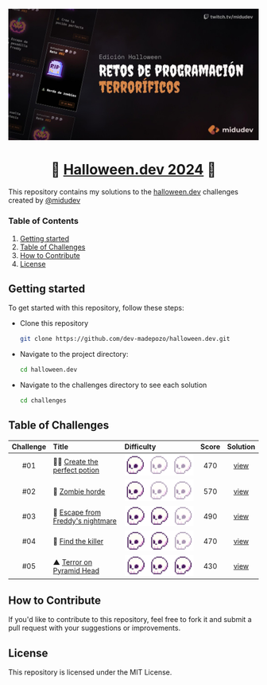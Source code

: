 <div align="center">

![Hero image](/assets/hero.jpg)

# 👻 [Halloween.dev 2024](https://www.halloween.dev/) 🎃

</div>

This repository contains my solutions to the [halloween.dev](https://www.halloween.dev/) challenges created by [@midudev](https://midu.dev/)

### Table of Contents

1. [Getting started](#getting-started)
2. [Table of Challenges](#table-of-challenges)
3. [How to Contribute](#how-to-contribute)
4. [License](#list-of-challenges)

## Getting started

To get started with this repository, follow these steps:

- Clone this repository

  ```bash
  git clone https://github.com/dev-madepozo/halloween.dev.git
  ```

- Navigate to the project directory:

  ```bash
  cd halloween.dev
  ```

- Navigate to the challenges directory to see each solution

  ```bash
  cd challenges
  ```

## Table of Challenges

|  Challenge  | Title                                                                       | Difficulty                   | Score | Solution                           |
| :---------: | :-------------------------------------------------------------------------- | :--------------------------- | :---: | :--------------------------------: |
| #01         | 🧙‍♀️ [Create the perfect potion](https://www.halloween.dev/retos/2024/1)      | ![easy](/assets/easy.png)     | 470   | [view](/challenges/challenge01.js) |
| #02         | 🧟 [Zombie horde](https://www.halloween.dev/retos/2024/2)                   | ![easy](/assets/easy.png)     | 570   | [view](/challenges/challenge02.js) |
| #03         | 🛌 [Escape from Freddy's nightmare](https://www.halloween.dev/retos/2024/3) | ![normal](/assets/normal.png) | 490   | [view](/challenges/challenge03.js) |
| #04         | 🔪 [Find the killer](https://www.halloween.dev/retos/2024/4)                | ![normal](/assets/normal.png) | 470   | [view](/challenges/challenge04.js) |
| #05         | ▲  [Terror on Pyramid Head](https://www.halloween.dev/retos/2024/5)         | ![hard](/assets/hard.png)     | 430   | [view](/challenges/challenge05.js) |

## How to Contribute

If you'd like to contribute to this repository, feel free to fork it and submit a pull request with your suggestions or improvements.

## License

This repository is licensed under the MIT License.

